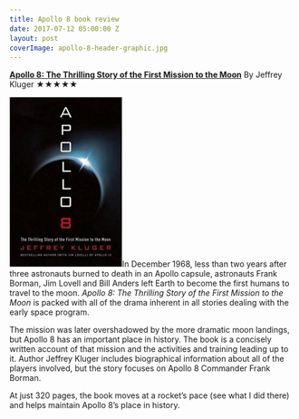 ```yaml
---
title: Apollo 8 book review
date: 2017-07-12 05:00:00 Z
layout: post
coverImage: apollo-8-header-graphic.jpg
---
```


[**Apollo 8: The Thrilling Story of the First Mission to the Moon**](http://amzn.to/2tNlIMf) By Jeffrey Kluger ★★★★★

![Apollo 8 book review](/assets/images/3118iiA0XKL._SX329_BO1204203200_-199x300.jpg)In December 1968, less than two years after three astronauts burned to death in an Apollo capsule, astronauts Frank Borman, Jim Lovell and Bill Anders left Earth to become the first humans to travel to the moon. _Apollo 8: The Thrilling Story of the First Mission to the Moon_ is packed with all of the drama inherent in all stories dealing with the early space program.

The mission was later overshadowed by the more dramatic moon landings, but Apollo 8 has an important place in history. The book is a concisely written account of that mission and the activities and training leading up to it. Author Jeffrey Kluger includes biographical information about all of the players involved, but the story focuses on Apollo 8 Commander Frank Borman.

At just 320 pages, the book moves at a rocket’s pace (see what I did there) and helps maintain Apollo 8’s place in history.
